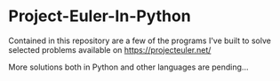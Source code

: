 # Project-Euler-In-Python

Contained in this repository are a few of the programs I've built to solve selected problems available on https://projecteuler.net/

More solutions both in Python and other languages are pending...
